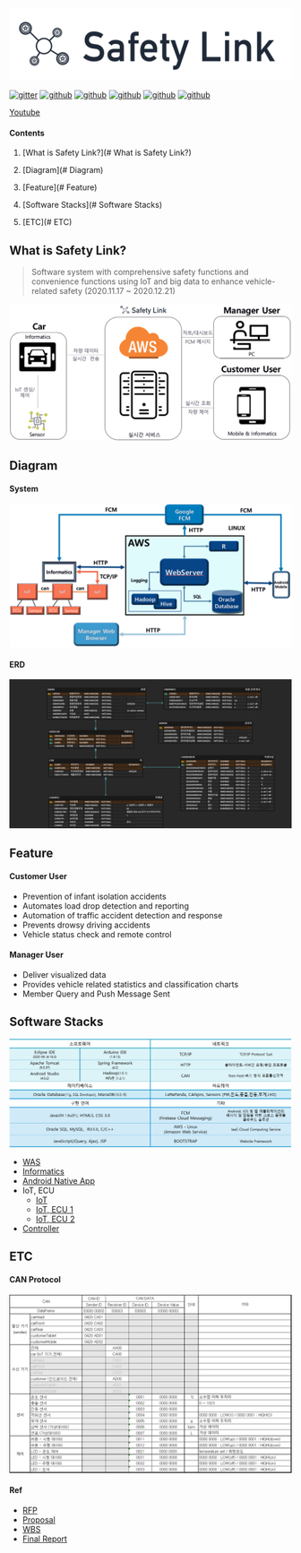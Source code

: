 ![finallogo_04](md-images/finallogo_04.png)

[![gitter](https://img.shields.io/gitter/room/socialDe/SafetyLink)](https://github.com/socialDe/SafetyLink) [![github](https://img.shields.io/github/languages/count/socialDe/SafetyLink)](https://github.com/socialDe/SafetyLink) [![github](https://img.shields.io/github/languages/top/socialDe/SafetyLink)](https://github.com/socialDe/SafetyLink) [![github](https://img.shields.io/github/languages/code-size/socialDe/SafetyLink)](https://github.com/socialDe/SafetyLink) [![github](https://img.shields.io/github/repo-size/socialDe/SafetyLink)](https://github.com/socialDe/SafetyLink) [![github](https://img.shields.io/github/contributors/socialDe/SafetyLink)](https://github.com/socialDe/SafetyLink)

[Youtube](https://youtu.be/ruTkEXwlFHY)





#### Contents

1. [What is Safety Link?](# What is Safety Link?)

2. [Diagram](# Diagram)
3. [Feature](# Feature)
4. [Software Stacks](# Software Stacks)
5. [ETC](# ETC)





## What is Safety Link?

> Software system with comprehensive safety functions and convenience functions using IoT and big data to enhance vehicle-related safety (2020.11.17 ~ 2020.12.21)

![image-20201223090906591](md-images/image-20201223090906591.png)





## Diagram

#### System

![image-20201223095418787](md-images/image-20201223095418787.png)



#### ERD

![erd](md-images/erd.png)





## Feature

#### Customer User

- Prevention of infant isolation accidents
- Automates load drop detection and reporting
- Automation of traffic accident detection and response
- Prevents drowsy driving accidents
- Vehicle status check and remote control



#### Manager User

- Deliver visualized data
- Provides vehicle related statistics and classification charts
- Member Query and Push Message Sent





## Software Stacks

![tool](md-images/tool.png)

- [WAS](WebServer)
- [Informatics](CustomerTablet)
- [Android Native App](CustomerMobile)
- IoT, ECU
  - [IoT](CarHead)
  - [IoT, ECU 1](CarFront)
  - [IoT, ECU 2](CarRear)
- [Controller](Sensors)





## ETC

#### CAN Protocol

![can](md-images/can.png)



#### Ref

- [RFP]()
- [Proposal]()
- [WBS]()
- [Final Report]()

